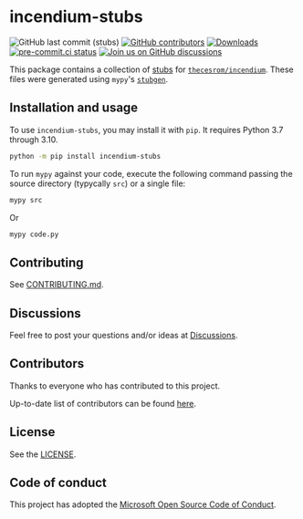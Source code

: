 # incendium-stubs

<!--- Badges --->
![GitHub last commit (stubs)](https://img.shields.io/github/last-commit/thecesrom/incendium-stubs/main)
[![GitHub contributors](https://img.shields.io/github/contributors/thecesrom/incendium-stubs)](https://github.com/thecesrom/incendium-stubs/graphs/contributors)
[![Downloads](https://pepy.tech/badge/incendium-stubs)](https://pepy.tech/project/incendium-stubs)
[![pre-commit.ci status](https://results.pre-commit.ci/badge/github/thecesrom/incendium-stubs/main.svg)](https://results.pre-commit.ci/latest/github/thecesrom/incendium-stubs/main)
[![Join us on GitHub discussions](https://img.shields.io/badge/github-discussions-informational)](https://github.com/thecesrom/incendium/discussions)

This package contains a collection of [stubs](https://www.python.org/dev/peps/pep-484/) for [`thecesrom/incendium`](https://github.com/thecesrom/incendium). These files were generated using `mypy`'s [`stubgen`](https://mypy.readthedocs.io/en/stable/stubgen.html).

## Installation and usage

To use `incendium-stubs`, you may install it with `pip`. It requires Python 3.7 through 3.10.

```sh
python -m pip install incendium-stubs
```

To run `mypy` against your code, execute the following command passing the source directory (typycally `src`) or a single file:

```sh
mypy src
```

Or

```sh
mypy code.py
```

## Contributing

See [CONTRIBUTING.md](https://github.com/thecesrom/incendium/blob/code/CONTRIBUTING.md#contributing-to-incendium).

## Discussions

Feel free to post your questions and/or ideas at [Discussions](https://github.com/thecesrom/icendium/discussions).

## Contributors

Thanks to everyone who has contributed to this project.

Up-to-date list of contributors can be found [here](https://github.com/thecesrom/incendium-stubs/graphs/contributors).

## License

See the [LICENSE](https://github.com/thecesrom/incendium-stubs/blob/HEAD/LICENSE).

## Code of conduct

This project has adopted the [Microsoft Open Source Code of Conduct](https://opensource.microsoft.com/codeofconduct/).
